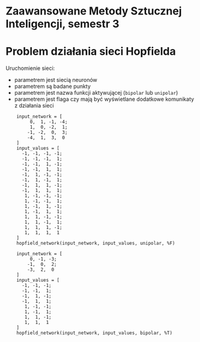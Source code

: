 Zaawansowane Metody Sztucznej Inteligencji, semestr 3
=======

# Problem działania sieci Hopfielda

Uruchomienie sieci:

* parametrem jest siecią neuronów
* parametrem są badane punkty
* parametrem jest nazwa funkcji aktywującej (`bipolar` lub `unipolar`)
* parametrem jest flaga czy mają być wyświetlane dodatkowe komunikaty z działania sieci

````
    input_network = [
         0,  1, -1, -4;
         1,  0, -2,  1;
        -1, -2,  0,  3;
        -4,  1,  3,  0
    ]
    input_values = [
      -1, -1, -1, -1;
      -1, -1, -1,  1;
      -1, -1,  1, -1;
      -1, -1,  1,  1;
      -1,  1, -1, -1;
      -1,  1, -1,  1;
      -1,  1,  1, -1;
      -1,  1,  1,  1;
       1, -1, -1, -1;
       1, -1, -1,  1;
       1, -1,  1, -1;
       1, -1,  1,  1;
       1,  1, -1, -1;
       1,  1, -1,  1;
       1,  1,  1, -1;
       1,  1,  1,  1
    ]
    hopfield_network(input_network, input_values, unipolar, %F)

    input_network = [
         0, -1, -3;
        -1,  0,  2;
        -3,  2,  0
    ]
    input_values = [
      -1, -1, -1;
      -1, -1,  1;
      -1,  1, -1;
      -1,  1,  1;
       1, -1, -1;
       1, -1,  1;
       1,  1, -1;
       1,  1,  1
    ]
    hopfield_network(input_network, input_values, bipolar, %T)
````
